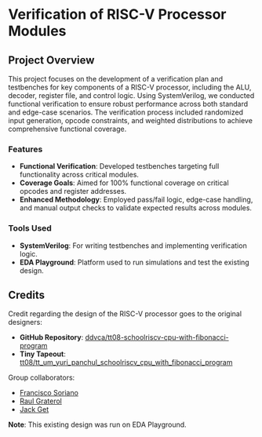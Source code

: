 # Verification of RISC-V Processor Modules

## Project Overview

This project focuses on the development of a verification plan and testbenches for key components of a RISC-V processor, including the ALU, decoder, register file, and control logic. Using SystemVerilog, we conducted functional verification to ensure robust performance across both standard and edge-case scenarios. The verification process included randomized input generation, opcode constraints, and weighted distributions to achieve comprehensive functional coverage.

### Features

- **Functional Verification**: Developed testbenches targeting full functionality across critical modules.
- **Coverage Goals**: Aimed for 100% functional coverage on critical opcodes and register addresses.
- **Enhanced Methodology**: Employed pass/fail logic, edge-case handling, and manual output checks to validate expected results across modules.

### Tools Used

- **SystemVerilog**: For writing testbenches and implementing verification logic.
- **EDA Playground**: Platform used to run simulations and test the existing design.

## Credits

Credit regarding the design of the RISC-V processor goes to the original designers:

- **GitHub Repository**: [ddvca/tt08-schoolriscv-cpu-with-fibonacci-program](https://github.com/ddvca/tt08-schoolriscv-cpu-with-fibonacci-program)
- **Tiny Tapeout**: [tt08/tt_um_yuri_panchul_schoolriscv_cpu_with_fibonacci_program](https://tinytapeout.com/runs/tt08/tt_um_yuri_panchul_schoolriscv_cpu_with_fibonacci_program)

Group collaborators:

- [Francisco Soriano](https://github.com/Francisco-Soriano)
- [Raul Graterol](https://github.com/raulgrat)
- [Jack Get](https://github.com/jackgetgithub)

**Note**: This existing design was run on EDA Playground.

